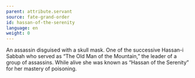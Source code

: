 ```yaml
---
parent: attribute.servant
source: fate-grand-order
id: hassan-of-the-serenity
language: en
weight: 0
---
```


An assassin disguised with a skull mask.
One of the successive Hassan-i Sabbah who served as “The Old Man of the Mountain,” the leader of a group of assassins. While alive she was known as “Hassan of the Serenity” for her mastery of poisoning.
